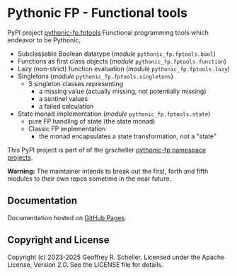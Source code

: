 # Pythonic FP - Functional tools


PyPI project
[pythonic-fp.fptools](https://pypi.org/project/pythonic-fp.fptools/)
Functional programming tools which endeavor to be Pythonic,

- Subclassable Boolean datatype (*module* `pythonic_fp.fptools.bool`)
- Functions as first class objects (*module* `pythonic_fp.fptools.function`)
- Lazy (non-strict) function evaluation (*module* `pythonic_fp.fptools.lazy`)
- Singletons (*module* `pythonic_fp.fptools.singletons`)
  - 3 singleton classes representing
    - a missing value (actually missing, not potentially missing)
    - a sentinel values
    - a failed calculation
- State monad implementation (*module* `pythonic_fp.fptools.state`)
  - pure FP handling of state (the state monad)
  - Classic FP implementation
    - the monad encapsulates a state transformation, not a "state"

This PyPI project is part of of the grscheller
[pythonic-fp namespace projects](https://github.com/grscheller/pythonic-fp/blob/main/README.md).

**Warning:** The maintainer intends to break out the first, forth and
fifth modules to their own repos sometime in the near future.

## Documentation

Documentation hosted on
[GitHub Pages](https://grscheller.github.io/pythonic-fp-fptools/html).

## Copyright and License

Copyright (c) 2023-2025 Geoffrey R. Scheller. Licensed under the Apache
License, Version 2.0. See the LICENSE file for details.
